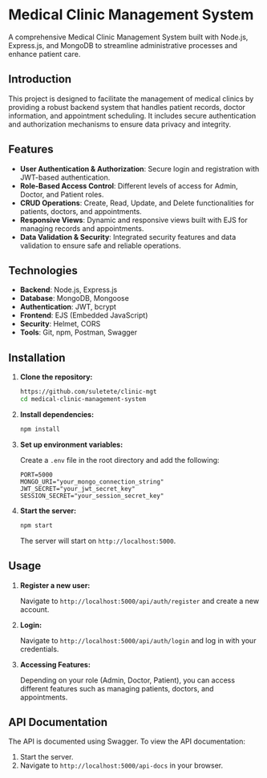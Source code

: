 # Medical Clinic Management System

A comprehensive Medical Clinic Management System built with Node.js, Express.js, and MongoDB to streamline administrative processes and enhance patient care.

## Introduction

This project is designed to facilitate the management of medical clinics by providing a robust backend system that handles patient records, doctor information, and appointment scheduling. It includes secure authentication and authorization mechanisms to ensure data privacy and integrity.

## Features

- **User Authentication & Authorization**: Secure login and registration with JWT-based authentication.
- **Role-Based Access Control**: Different levels of access for Admin, Doctor, and Patient roles.
- **CRUD Operations**: Create, Read, Update, and Delete functionalities for patients, doctors, and appointments.
- **Responsive Views**: Dynamic and responsive views built with EJS for managing records and appointments.
- **Data Validation & Security**: Integrated security features and data validation to ensure safe and reliable operations.

## Technologies

- **Backend**: Node.js, Express.js
- **Database**: MongoDB, Mongoose
- **Authentication**: JWT, bcrypt
- **Frontend**: EJS (Embedded JavaScript)
- **Security**: Helmet, CORS
- **Tools**: Git, npm, Postman, Swagger

## Installation

1. **Clone the repository:**

    ```bash
    https://github.com/suletete/clinic-mgt
    cd medical-clinic-management-system
    ```

2. **Install dependencies:**

    ```bash
    npm install
    ```

3. **Set up environment variables:**

    Create a `.env` file in the root directory and add the following:

    ```plaintext
    PORT=5000
    MONGO_URI="your_mongo_connection_string"
    JWT_SECRET="your_jwt_secret_key"
    SESSION_SECRET="your_session_secret_key"
    ```

4. **Start the server:**

    ```bash
    npm start
    ```

    The server will start on `http://localhost:5000`.

## Usage

1. **Register a new user:**

    Navigate to `http://localhost:5000/api/auth/register` and create a new account.

2. **Login:**

    Navigate to `http://localhost:5000/api/auth/login` and log in with your credentials.

3. **Accessing Features:**

    Depending on your role (Admin, Doctor, Patient), you can access different features such as managing patients, doctors, and appointments.

## API Documentation

The API is documented using Swagger. To view the API documentation:

1. Start the server.
2. Navigate to `http://localhost:5000/api-docs` in your browser.
